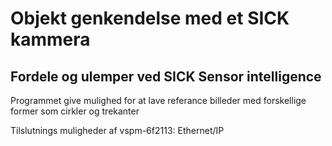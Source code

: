 # Objekt genkendelse med et SICK kammera
## Fordele og ulemper ved SICK Sensor intelligence
Programmet give mulighed for at lave referance billeder med forskellige former som cirkler og trekanter 



Tilslutnings muligheder af vspm-6f2113: Ethernet/IP
